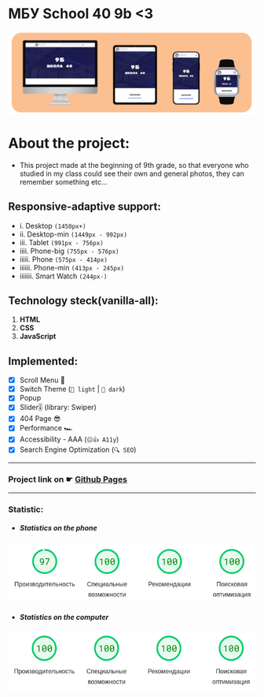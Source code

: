 # МБУ School 40 9b <3
[![Adaptive Demonstration](assets/images/_service/photosForReadmeOnGithub/AdaptiveDemonstration.png)](https://gandromes.github.io/School40_9B/)

# About the project:
* This project made at the beginning of 9th grade, so that everyone who studied in my class could see their own and general photos, they can remember something etc...

## Responsive-adaptive support:
* i. Desktop `(1450px+)`
* ii. Desktop-min `(1449px - 992px)`
* iii. Tablet `(991px - 756px)`
* iiii. Phone-big `(755px - 576px)`
* iiiii. Phone `(575px - 414px)`
* iiiiii. Phone-min `(413px - 245px)`
* iiiiiii. Smart Watch `(244px-)`

## Technology steck(vanilla-all):
1.  **HTML**
2.  **CSS**
3.  **JavaScript**

## Implemented:
* [x] Scroll Menu 📜
* [x] Switch Theme (`🌝 light` | `🌚 dark`)
* [x] Popup
* [x] Slider🎚 (library: Swiper)
* [x] 404 Page 😎
* [x] Performance 🏎
* [x] Accessibility - AAA (`😑👍 A11y`)
* [x] Search Engine Optimization (`🔍 SEO`)

---

### Project link on ☛ [**Github Pages**](https://gandromes.github.io/School40_9B/)

---

### Statistic:
* ##### Statistics on the phone
![Performance for Iphone](assets/images/_service/photosForReadmeOnGithub/performanceOnPhone.png)

* ##### Statistics on the computer
![Performance for Desktop](assets/images/_service/photosForReadmeOnGithub/performanceOnDesktop.png)
